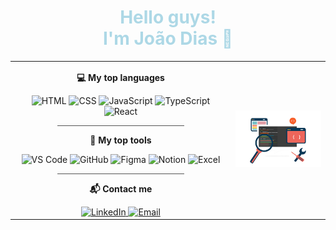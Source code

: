 <h1 align="center" style="color: lightblue;">Hello guys!<br>I'm João Dias 👋</h1>

<table>
  <tr>
    <td valign="top" align="center" width="70%">
      <p><b>💻 My top languages</b></p>
      <img src="https://img.icons8.com/?size=100&id=23028&format=png&color=FFFFFF" alt="HTML" width="30">
      <img src="https://img.icons8.com/?size=100&id=38272&format=png&color=FFFFFF" alt="CSS" width="30">
      <img src="https://img.icons8.com/?size=100&id=39854&format=png&color=FFFFFF" alt="JavaScript" width="30">
      <img src="https://img.icons8.com/?size=100&id=cHBUT9SmrD2V&format=png&color=FFFFFF" alt="TypeScript" width="30">
      <img src="https://img.icons8.com/?size=100&id=047WZAFDnkVp&format=png&color=FFFFFF" alt="React" width="30">
      <hr style="width:60%; border:0; height:1px; background-color:#555;">
      <p><b>🧰 My top tools</b></p>
      <img src="https://img.icons8.com/?size=100&id=9t5UEEYXq0ZS&format=png&color=FFFFFF" alt="VS Code" width="30">
      <img src="https://img.icons8.com/?size=100&id=62856&format=png&color=FFFFFF" alt="GitHub" width="30">
      <img src="https://img.icons8.com/?size=100&id=amXjtNWVYSKP&format=png&color=FFFFFF" alt="Figma" width="30">
      <img src="https://img.icons8.com/?size=100&id=HDd694003FZa&format=png&color=FFFFFF" alt="Notion" width="30">
      <img src="https://img.icons8.com/?size=100&id=11594&format=png&color=FFFFFF" alt="Excel" width="30">
      <hr style="width:60%; border:0; height:1px; background-color:#555;">
      <p><b>📬 Contact me</b></p>
      <a href="https://linkedin.com/in/jotadiasss" target="_blank">
        <img src="https://img.shields.io/badge/LinkedIn-white?style=flat&logo=linkedin&logoColor=0A66C2" height="25" alt="LinkedIn">
      </a>
      <a href="mailto:joaopefdias@gmail.com" target="_blank">
        <img src="https://img.shields.io/badge/Email-white" height="25" alt="Email">
      </a>
    </td>
    <td align="center" width="30%">
      <img src="./Banner.png" alt="Banner" style="max-width: 400px; width: 100%">
    </td>
  </tr>
</table>
